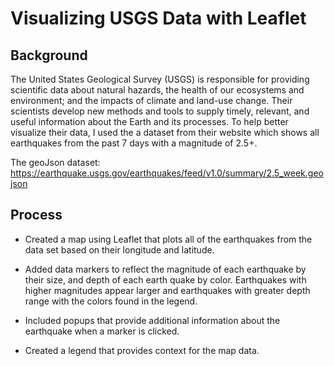 # Visualizing USGS Data with Leaflet

## Background

The United States Geological Survey (USGS) is responsible for providing scientific data about natural hazards, the health of our ecosystems and environment; and the impacts of climate and land-use change. Their scientists develop new methods and tools to supply timely, relevant, and useful information about the Earth and its processes. To help better visualize their data, I used the a dataset from their website which shows all earthquakes from the past 7 days with a magnitude of 2.5+. 

The geoJson dataset: https://earthquake.usgs.gov/earthquakes/feed/v1.0/summary/2.5_week.geojson

## Process

- Created a map using Leaflet that plots all of the earthquakes from the data set based on their longitude and latitude.

- Added data markers to reflect the magnitude of each earthquake by their size, and depth of each earth quake by color. Earthquakes with higher magnitudes appear larger and earthquakes with greater depth range with the colors found in the legend.

- Included popups that provide additional information about the earthquake when a marker is clicked.

- Created a legend that provides context for the map data.
